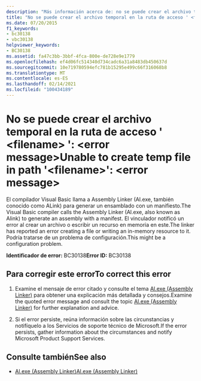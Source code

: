 ```yaml
---
description: "Más información acerca de: no se puede crear el archivo temporal en la ruta de acceso ' <filename> ': <error message>"
title: "No se puede crear el archivo temporal en la ruta de acceso ' <filename> ': <error message>"
ms.date: 07/20/2015
f1_keywords:
- bc30138
- vbc30138
helpviewer_keywords:
- BC30138
ms.assetid: fa47c3bb-3bbf-4fca-800e-de728e9e1779
ms.openlocfilehash: ef4d06fc514340d734cadc6a31a8483db450637d
ms.sourcegitcommit: 10e719780594efc781b15295e499c66f316068b8
ms.translationtype: MT
ms.contentlocale: es-ES
ms.lasthandoff: 02/14/2021
ms.locfileid: "100434189"
---
```

# <a name="unable-to-create-temp-file-in-path-filename-error-message"></a><span data-ttu-id="a108c-103">No se puede crear el archivo temporal en la ruta de acceso ' \<filename> ': \<error message></span><span class="sxs-lookup"><span data-stu-id="a108c-103">Unable to create temp file in path '\<filename>': \<error message></span></span>

<span data-ttu-id="a108c-104">El compilador Visual Basic llama a Assembly Linker (Al.exe, también conocido como ALink) para generar un ensamblado con un manifiesto.</span><span class="sxs-lookup"><span data-stu-id="a108c-104">The Visual Basic compiler calls the Assembly Linker (Al.exe, also known as Alink) to generate an assembly with a manifest.</span></span> <span data-ttu-id="a108c-105">El vinculador notificó un error al crear un archivo o escribir un recurso en memoria en este.</span><span class="sxs-lookup"><span data-stu-id="a108c-105">The linker has reported an error creating a file or writing an in-memory resource to it.</span></span> <span data-ttu-id="a108c-106">Podría tratarse de un problema de configuración.</span><span class="sxs-lookup"><span data-stu-id="a108c-106">This might be a configuration problem.</span></span>  
  
 <span data-ttu-id="a108c-107">**Identificador de error:** BC30138</span><span class="sxs-lookup"><span data-stu-id="a108c-107">**Error ID:** BC30138</span></span>  
  
## <a name="to-correct-this-error"></a><span data-ttu-id="a108c-108">Para corregir este error</span><span class="sxs-lookup"><span data-stu-id="a108c-108">To correct this error</span></span>  
  
1. <span data-ttu-id="a108c-109">Examine el mensaje de error citado y consulte el tema  [Al.exe (Assembly Linker)](../../framework/tools/al-exe-assembly-linker.md) para obtener una explicación más detallada y consejos.</span><span class="sxs-lookup"><span data-stu-id="a108c-109">Examine the quoted error message and consult the topic  [Al.exe (Assembly Linker)](../../framework/tools/al-exe-assembly-linker.md) for further explanation and advice.</span></span>  
  
2. <span data-ttu-id="a108c-110">Si el error persiste, reúna información sobre las circunstancias y notifíquelo a los Servicios de soporte técnico de Microsoft.</span><span class="sxs-lookup"><span data-stu-id="a108c-110">If the error persists, gather information about the circumstances and notify Microsoft Product Support Services.</span></span>  
  
## <a name="see-also"></a><span data-ttu-id="a108c-111">Consulte también</span><span class="sxs-lookup"><span data-stu-id="a108c-111">See also</span></span>

- [<span data-ttu-id="a108c-112">Al.exe (Assembly Linker)</span><span class="sxs-lookup"><span data-stu-id="a108c-112">Al.exe (Assembly Linker)</span></span>](../../framework/tools/al-exe-assembly-linker.md)
